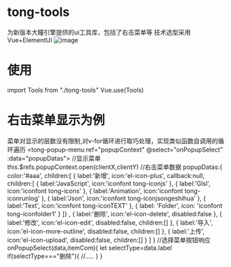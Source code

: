 # tong-tools
为新版本大瞳引擎提供的ui工具库，包括了右击菜单等
技术选型采用
Vue+ElementUI
 ![image](http://tong3d.oss-cn-shenzhen.aliyuncs.com/rightClick.png)
# 使用
import Tools from "./tong-tools"
Vue.use(Tools)
# 右击菜单显示为例
菜单对显示的层数没有限制,对v-for循环进行取巧处理，实现类似函数自调用的循环遍历
<tong-popup-menu ref="popupContext" @select="onPopupSelect" :data="popupDatas"></tong-popup-menu>
  //显示菜单
  this.$refs.popupContext.open(clientX,clientY)
  //右击菜单数据
   popupDatas:{
     color:'#aaa',
     children:[
         {
           label:'新增',
           icon:'el-icon-plus',
           callback:null,
           children:[
               {
                 label:'JavaScript',
                 icon:'iconfont tong-iconjs'
               },
               {
                 label:'Glsl',
                 icon:'iconfont tong-icons'
               },
               {
                 label:'Animation',
                 icon:'iconfont tong-iconrunlog'
               },
               {
                 label:'Json',
                 icon:'iconfont tong-iconjsongeshihua'
               },
               {
                 label:'Text',
                 icon:'iconfont tong-iconTEXT'
               },
               {
                 label: 'Folder',
                 icon: 'iconfont tong-iconfolder1'
               }
           ]}
         ,
         {
           label:'删除',
           icon:'el-icon-delete',
           disabled:false
         },
         {
           label:'修改',
           icon:'el-icon-edit',
           disabled:false,
           children:[]
         },
         {
           label:'导入',
           icon:'el-icon-more-outline',
           disabled:false,
           children:[]
         },
         {
           label:'上传',
           icon:'el-icon-upload',
           disabled:false,
           children:[]
         }
     ]
   }
   //选择菜单按钮响应
    onPopupSelect(data,itemCom){
       let selectType=data.label
       if(selectType==="删除"){
         //.....
       }
    }

